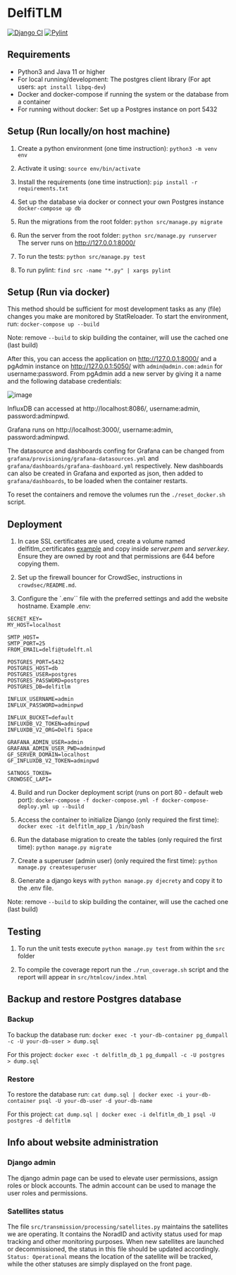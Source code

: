 # DelfiTLM

[![Django CI](https://github.com/iiacoban42/DelfiTLM/actions/workflows/django.yml/badge.svg?branch=main)](https://github.com/iiacoban42/DelfiTLM/actions/workflows/django.yml)
[![Pylint](https://github.com/iiacoban42/DelfiTLM/actions/workflows/pylint.yml/badge.svg?branch=main)](https://github.com/iiacoban42/DelfiTLM/actions/workflows/pylint.yml)

## Requirements

- Python3 and Java 11 or higher
- For local running/development: The postgres client library (For apt users: `apt install libpq-dev`)
- Docker and docker-compose if running the system or the database from a container
- For running without docker: Set up a Postgres instance on port 5432

## Setup (Run locally/on host machine)

1. Create a python environment (one time instruction):
`python3 -m venv env`

2. Activate it using:
`source env/bin/activate`

3. Install the requirements (one time instruction):
`pip install -r requirements.txt`

4. Set up the database via docker or connect your own Postgres instance
`docker-compose up db`

5. Run the migrations from the root folder:
`python src/manage.py migrate`

6. Run the server from the root folder:
`python src/manage.py runserver` The server runs on http://127.0.0.1:8000/

7. To run the tests:
`python src/manage.py test`

8. To run pylint:
`find src -name "*.py" | xargs pylint`

## Setup (Run via docker)

This method should be sufficient for most development tasks as any (file) changes you make are monitored by StatReloader. To start the environment, run:
`docker-compose up --build`

Note: remove `--build` to skip building the container, will use the cached one (last build)

After this, you can access the application on http://127.0.0.1:8000/ and a pgAdmin instance on http://127.0.0.1:5050/ with `admin@admin.com:admin` for username:password. From pgAdmin add a new server by giving it a name and the following database credentials:

![image](https://user-images.githubusercontent.com/15870306/145728488-ada8aacf-ec53-42d1-8e4d-b7198c70cc77.png)

InfluxDB can accessed at http://localhost:8086/, username:admin, password:adminpwd.

Grafana runs on http://localhost:3000/, username:admin, password:adminpwd.

The datasource and dashboards confing for Grafana can be changed from `grafana/provisioning/grafana-datasources.yml` and `grafana/dashboards/grafana-dashboard.yml` respectively. New dashboards can also be created in Grafana and exported as json, then added to `grafana/dashboards`, to be loaded when the container restarts.

To reset the containers and remove the volumes run the `./reset_docker.sh` script.

## Deployment

1. In case SSL certificates are used, create a volume named delfitlm\_certificates [example](https://github.com/moby/moby/issues/25245#issuecomment-365980572) and copy inside _server.pem_ and _server.key_. Ensure they are owned by root and that permissions are 644 before copying them.

2. Set up the firewall bouncer for CrowdSec, instructions in `crowdsec/README.md`.
3. Configure the `.env`` file with the preferred settings and add the website hostname.
   Example .env:
```
SECRET_KEY=
MY_HOST=localhost

SMTP_HOST=
SMTP_PORT=25
FROM_EMAIL=delfi@tudelft.nl

POSTGRES_PORT=5432
POSTGRES_HOST=db
POSTGRES_USER=postgres
POSTGRES_PASSWORD=postgres
POSTGRES_DB=delfitlm

INFLUX_USERNAME=admin
INFLUX_PASSWORD=adminpwd

INFLUX_BUCKET=default
INFLUXDB_V2_TOKEN=adminpwd
INFLUXDB_V2_ORG=Delfi Space

GRAFANA_ADMIN_USER=admin
GRAFANA_ADMIN_USER_PWD=adminpwd
GF_SERVER_DOMAIN=localhost
GF_INFLUXDB_V2_TOKEN=adminpwd

SATNOGS_TOKEN=
CROWDSEC_LAPI=
```

4. Build and run Docker deployment script (runs on port 80 - default web port):
`docker-compose -f docker-compose.yml -f docker-compose-deploy.yml up --build`

5. Access the container to initialize Django (only required the first time):
`docker exec -it delfitlm_app_1 /bin/bash`

6. Run the database migration to create the tables (only required the first time): `python manage.py migrate`

7. Create a superuser (admin user) (only required the first time): `python manage.py createsuperuser`

8. Generate a django keys with `python manage.py djecrety` and copy it to the .env file.

Note: remove `--build` to skip building the container, will use the cached one (last build)

## Testing

1. To run the unit tests execute `python manage.py test` from within the `src` folder

2. To compile the coverage report run the `./run_coverage.sh` script and the report will appear in `src/htmlcov/index.html`


## Backup and restore Postgres database

### Backup

To backup the database run: `docker exec -t your-db-container pg_dumpall -c -U your-db-user > dump.sql`

For this project: `docker exec -t delfitlm_db_1 pg_dumpall -c -U postgres > dump.sql`

### Restore

To restore the database run: `cat dump.sql | docker exec -i your-db-container psql -U your-db-user -d your-db-name`

For this project: `cat dump.sql | docker exec -i delfitlm_db_1 psql -U postgres -d delfitlm`

## Info about website administration

### Django admin

The django admin page can be used to elevate user permissions, assign roles or block accounts. The admin account can be used to manage the user roles and permissions.

### Satellites status

The file `src/transmission/processing/satellites.py` maintains the satellites we are operating. It contains the NoradID and activity status used for map tracking and other monitoring purposes. When new satellites are launched or decommissioned, the status in this file should be updated accordingly. `Status: Operational` means the location of the satellite will be tracked, while the other statuses are simply displayed on the front page.
